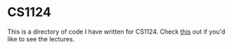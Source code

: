 CS1124
======

This is a directory of code I have written for CS1124. Check [this](http://youtu.be/hIz9UN3aZkk?list=PLt8EQklUhrZrfH15mteOlOTijtidRriaM) out if you'd like to see the lectures.